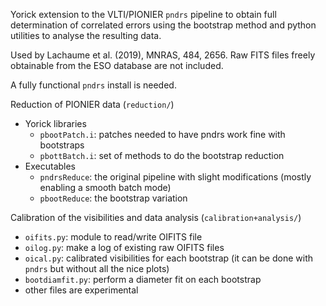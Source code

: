 Yorick extension to the VLTI/PIONIER `pndrs` pipeline to obtain full determination of correlated errors using the bootstrap method and python utilities to analyse the resulting data.

Used by Lachaume et al. (2019), MNRAS, 484, 2656.  Raw FITS files freely
obtainable from the ESO database are not included.

A fully functional `pndrs` install is needed.

Reduction of PIONIER data (`reduction/`)
* Yorick libraries
    * `pbootPatch.i`: patches needed to have pndrs work fine with bootstraps
    * `pbottBatch.i`: set of methods to do the bootstrap reduction
* Executables
    * `pndrsReduce`: the original pipeline with slight modifications 
(mostly enabling a smooth batch mode)
    * `pbootReduce`: the bootstrap variation 

Calibration of the visibilities and data analysis (`calibration+analysis/`)
* `oifits.py`: module to read/write OIFITS file  
* `oilog.py`: make a log of existing raw OIFITS files
* `oical.py`: calibrated visibilities for each bootstrap (it can be done with `pndrs` but without all the nice plots)
* `bootdiamfit.py`: perform a diameter fit on each bootstrap
* other files are experimental

